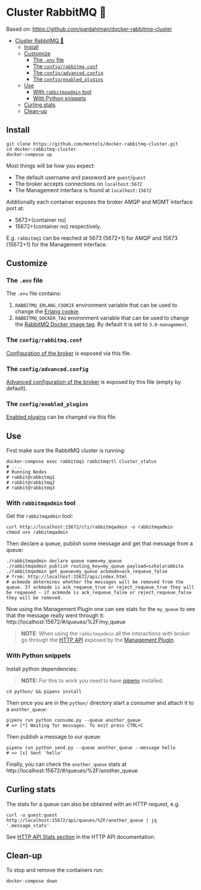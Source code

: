 # Cluster RabbitMQ :rabbit:

Based on: https://github.com/pardahlman/docker-rabbitmq-cluster

- [Cluster RabbitMQ :rabbit:](#cluster-rabbitmq-rabbit)
  - [Install](#install)
  - [Customize](#customize)
    - [The `.env` file](#the-env-file)
    - [The `config/rabbitmq.conf`](#the-configrabbitmqconf)
    - [The `config/advanced.config`](#the-configadvancedconfig)
    - [The `config/enabled_plugins`](#the-configenabled_plugins)
  - [Use](#use)
    - [With `rabbitmqadmin` tool](#with-rabbitmqadmin-tool)
    - [With Python snippets](#with-python-snippets)
  - [Curling stats](#curling-stats)
  - [Clean-up](#clean-up)

## Install

```shell
git clone https://github.com/mentels/docker-rabbitmq-cluster.git
cd docker-rabbitmq-cluster
docker-compose up
```

Most things will be how you expect:

* The default username and password are `guest`/`guest`
* The broker accepts connections on `localhost:5672`
* The Management interface is found at `localhost:15672`

Additionally each container exposes the broker AMQP and MGMT interface port at:
- 5672+(container no)
- 15672+(container no)
respectively. 

E.g. `rabbitmq1` can be reached at 5673 (5672+1) for AMQP and 15673 (15672+1) for the Management interface.

## Customize

### The `.env` file

The `.env` file contains:

1. `RABBITMQ_ERLANG_COOKIE` environment variable that can be used to change the [Erlang cookie](https://www.rabbitmq.com/clustering.html#erlang-cookie).
2. `RABBITMQ_DOCKER_TAG` environment variable that can be used to change the [RabbitMQ Docker image tag](https://hub.docker.com/_/rabbitmq?tab=tags). By default it is set to `3.8-management`.

### The `config/rabbitmq.conf`

[Configuration of the broker](https://www.rabbitmq.com/configure.html#config-file) 
is exposed via this file.

### The `config/advanced.config`

[Advanced configuration of the broker](https://www.rabbitmq.com/configure.html#advanced-config-file)
is exposed by this file (empty by default).

### The `config/enabled_plugins`

[Enabled plugins](https://www.rabbitmq.com/plugins.html#ways-to-enable-plugins)
can be changed via this file.

## Use

First make sure the RabbitMQ cluster is running:

```shell
docker-compose exec rabbitmq1 rabbitmqctl cluster_status
# ....
# Running Nodes
# rabbit@rabbitmq1
# rabbit@rabbitmq2
# rabbit@rabbitmq3
```

### With `rabbitmqadmin` tool

Get the `rabbitmqadmin` tool:

 ```shell
curl http://localhost:15672/cli/rabbitmqadmin -o rabbitmqadmin
chmod u+x rabbitmqadmin
``` 

Then declare a queue, publish some message and get that message from a queue:
```shell
./rabbitmqadmin declare queue name=my_queue
./rabbitmqadmin publish routing_key=my_queue payload=szkolarabbita
./rabbitmqadmin get queue=my_queue ackmode=ack_requeue_false
# from: http://localhost:15672/api/index.html
# ackmode determines whether the messages will be removed from the queue. If ackmode is ack_requeue_true or reject_requeue_true they will be requeued - if ackmode is ack_requeue_false or reject_requeue_false they will be removed.

```

Now using the Management Plugin one can see stats for the `my_queue` to see that the message really went through it: http://localhost:15672/#/queues/%2F/my_queue

> **NOTE**: When using the `rabbitmqadmin` all the interactions with broker go through the [HTTP API](http://localhost:15672/api/index.html) exposed by the [Management Plugin](https://www.rabbitmq.com/management.html).

### With Python snippets

Install python dependencies:

> **NOTE:** For this to work you need to have [pipenv](https://github.com/pypa/pipenv) installed.

```shell
cd python/ && pipenv install
```

Then once you are in the `python/` directory start a consumer and attach it to a 
`another_queue`:

```shell
pipenv run python consume.py --queue another_queue
# => [*] Waiting for messages. To exit press CTRL+C
```

Then publish a message to our queue:
```shell
pipenv run python send.py --queue another_queue --message hello
# => [x] Sent 'hello'
```

Finally, you can check the `another_queue` stats at http://localhost:15672/#/queues/%2F/another_queue.
## Curling stats

The stats for a queue can also be obtained with an HTTP request, e.g.

```shell
curl -u guest:guest http://localhost:15672/api/queues/%2F/another_queue | jq '.message_stats'
```

See [HTTP API Stats section](http://localhost:15672/api/index.html) in the HTTP API documentation.

## Clean-up

To stop and remove the containers run:

```shell
docker-compose down
```